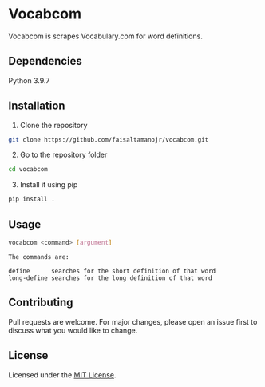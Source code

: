 # Vocabcom

Vocabcom is scrapes Vocabulary.com for word definitions.

## Dependencies

Python 3.9.7

## Installation

1. Clone the repository
```bash
git clone https://github.com/faisaltamanojr/vocabcom.git
```

2. Go to the repository folder
```bash
cd vocabcom
```

3. Install it using pip
```python
pip install .
```

## Usage

```bash
vocabcom <command> [argument]
```

```
The commands are:

define		searches for the short definition of that word
long-define	searches for the long definition of that word
```


## Contributing
Pull requests are welcome. For major changes, please open an issue first to discuss what you would like to change.

## License
Licensed under the [MIT License](LICENSE).
